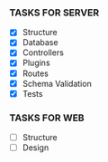 ### TASKS FOR SERVER

- [x] Structure
- [x] Database
- [x] Controllers
- [x] Plugins
- [x] Routes
- [x] Schema Validation
- [x] Tests

### TASKS FOR WEB

- [ ] Structure
- [ ] Design
